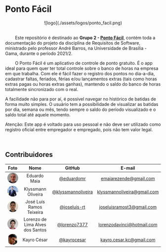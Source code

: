 # Ponto Fácil

<center>
  ![logo](./assets/logos/ponto_facil.png)
</center>

<br />

&emsp;&emsp; Este repositório é destinado ao **Grupo 2 - [Ponto Fácil](https://sites.google.com/view/pontofacil)**, contém toda a documentação do projeto da disciplina de Requisitos de Software, ministrado pelo professor André Barros, na Universidade de Brasília - Gama, durante o período 2021/2.

&emsp;&emsp; O Ponto Fácil é um aplicativo de controle de ponto  gratuito. É o app ideal para quem quer ter total controle sobre o banco de horas na empresa em que trabalha. Com ele é fácil fazer o registro dos pontos no dia-a-dia, cadastrar faltas, feriados, férias e/ou lançamentos extras (tais como horas extras pagas ou horas extras ganhas), mantendo o saldo do banco de horas totalmente sincronizado com o real.

A facilidade não para por aí, é possível navegar no histórico de batidas de forma muito simples. O usuário tem a possibilidade de visualizar as batidas por dia, semana ou mês, tendo sempre o saldo do período visualizado e o saldo total até aquele momento.

Atenção: Este app é voltado para uso pessoal e não deve ser utilizado como registro oficial entre empregador e empregado, pois não tem valor legal.

<br/>

## Contribuidores

|Foto | Nome | GitHub | E-mail |
|:--:|:--:|:--:|:--:|
| <img width=100 style="border-radius:50%" src="./assets/integrantes/eduardo.jpg" width="100" style="border-radius: 50%"/> | Eduardo Maia | [@eduardomr][eduardo-github] | emaiarezende@gmail.com
| <img width=100 style="border-radius:50%" src="./assets/integrante/../integrantes/klyssmann.jpg" width="100" style="border-radius: 50%"/> | Klyssmann Oliveira | [@klyssmannoliveira][klyssmann-github] | klyssmannoliveira@gmail.com
| <img width=100 style="border-radius:50%" src="./assets/integrantes/joseluis.jpg" width="100" style="border-radius: 50%"/> | José Luís Ramos Teixeira | [@joseluis-rt][jose-github] |  joseluisramost3@gmail.com
| <img width=100 style="border-radius:50%" src="./assets/integrantes/lorenzo.jpg" width="100" style="border-radius: 50%"/> | Lorenzo de Lima Alves dos Santos | [@lorenzo7377][lorenzo-github] | lorenzodavinci@hotmail.com
| <img width=100 style="border-radius:50%" src="./assets/integrantes/kayro.png" width="100" style="border-radius: 50%"/> | Kayro César |[@kayrocesar][kayro-github] | kayro.cesar.kc@gmail.com 


[eduardo-github]:https://github.com/eduardomr
[klyssmann-github]:https://github.com/klyssmannoliveira
[jose-github]:https://github.com/joseluis-rt
[lorenzo-github]:https://github.com/lorenzo7377
[kayro-github]:https://github.com/kayrocesar

